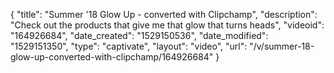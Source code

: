 {
    "title": "Summer '18 Glow Up - converted with Clipchamp",
    "description": "Check out the products that give me that glow that turns heads",
    "videoid": "164926684",
    "date_created": "1529150536",
    "date_modified": "1529151350",
    "type": "captivate",
    "layout": "video",
    "url": "\/v\/summer-18-glow-up-converted-with-clipchamp\/164926684"
}